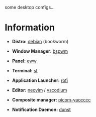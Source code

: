 some desktop configs...

# Information

   - **Distro:** [debian](https://debian.org/) (bookworm)

   - **Window Manager:** [bspwm](https://github.com/baskerville/bspwm)

   - **Panel:** [eww](https://github.com/elkowar/eww)

   - **Terminal:** [st](https://st.suckless.org/)

   - **Application Launcher:** [rofi](https://github.com/davatorium/rofi)

   - **Editor:** [neovim](https://github.com/neovim/neovim) / [vscodium](https://github.com/VSCodium/vscodium/)

   - **Composite manager:** [picom-yaocccc](https://github.com/yaocccc/picom/)

   - **Notification Daemon:** [dunst](https://github.com/dunst-project/dunst)
